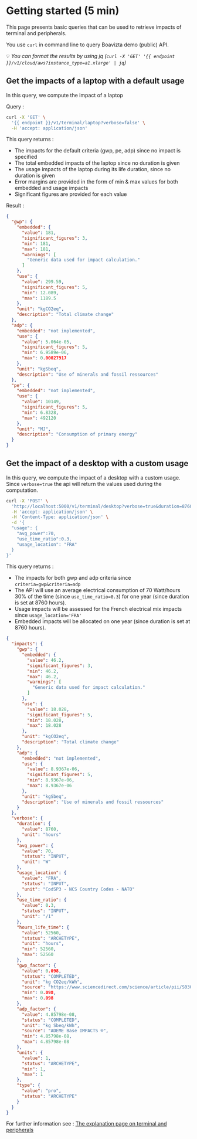 # Getting started (5 min)

This page presents basic queries that can be used to retrieve impacts of terminal and peripherals.

You use `curl` in command line to query Boavizta demo (public) API.

💡 _You can format the results by using jq (`curl -X 'GET' '{{ endpoint }}/v1/cloud/aws?instance_type=a1.xlarge' | jq`)_

## Get the impacts of a laptop with a default usage

In this query, we compute the impact of a laptop

Query : 

```bash
curl -X 'GET' \
  '{{ endpoint }}/v1/terminal/laptop?verbose=false' \
  -H 'accept: application/json'
```

This query returns :

- The impacts for the default criteria (gwp, pe, adp) since no impact is specified
- The total embedded impacts of the laptop since no duration is given
- The usage impacts of the laptop during its life duration, since no duration is given
- Error margins are provided in the form of min & max values for both embedded and usage impacts
- Significant figures are provided for each value

Result :

```json
{
  "gwp": {
    "embedded": {
      "value": 181,
      "significant_figures": 3,
      "min": 181,
      "max": 181,
      "warnings": [
        "Generic data used for impact calculation."
      ]
    },
    "use": {
      "value": 299.59,
      "significant_figures": 5,
      "min": 12.089,
      "max": 1189.5
    },
    "unit": "kgCO2eq",
    "description": "Total climate change"
  },
  "adp": {
    "embedded": "not implemented",
    "use": {
      "value": 5.064e-05,
      "significant_figures": 5,
      "min": 6.9589e-06,
      "max": 0.00027917
    },
    "unit": "kgSbeq",
    "description": "Use of minerals and fossil ressources"
  },
  "pe": {
    "embedded": "not implemented",
    "use": {
      "value": 10149,
      "significant_figures": 5,
      "min": 6.8328,
      "max": 492120
    },
    "unit": "MJ",
    "description": "Consumption of primary energy"
  }
}
```

## Get the impact of a desktop with a custom usage

In this query, we compute the impact of a desktop with a custom usage. Since ```verbose=true``` the api will return the values used during the computation.
 
```bash
curl -X 'POST' \
  'http://localhost:5000/v1/terminal/desktop?verbose=true&duration=8760&criteria=gwp&criteria=adp' \
  -H 'accept: application/json' \
  -H 'Content-Type: application/json' \
  -d '{
  "usage": {
    "avg_power":70,
    "use_time_ratio":0.3,
    "usage_location": "FRA"
  }
}'
```

This query returns :

* The impacts for both gwp and adp criteria since ```criteria=gwp&criteria=adp```
* The API will use an average electrical consumption of 70 Watt/hours 30% of the time (since ```use_time_ratio=0.3```) for one year (since duration is set at 8760 hours). 
* Usage impacts will be assessed for the French electrical mix impacts since ```usage_location='FRA'```
* Embedded impacts will be allocated on one year (since duration is set at 8760 hours).

```json
{
  "impacts": {
    "gwp": {
      "embedded": {
        "value": 46.2,
        "significant_figures": 3,
        "min": 46.2,
        "max": 46.2,
        "warnings": [
          "Generic data used for impact calculation."
        ]
      },
      "use": {
        "value": 18.028,
        "significant_figures": 5,
        "min": 18.028,
        "max": 18.028
      },
      "unit": "kgCO2eq",
      "description": "Total climate change"
    },
    "adp": {
      "embedded": "not implemented",
      "use": {
        "value": 8.9367e-06,
        "significant_figures": 5,
        "min": 8.9367e-06,
        "max": 8.9367e-06
      },
      "unit": "kgSbeq",
      "description": "Use of minerals and fossil ressources"
    }
  },
  "verbose": {
    "duration": {
      "value": 8760,
      "unit": "hours"
    },
    "avg_power": {
      "value": 70,
      "status": "INPUT",
      "unit": "W"
    },
    "usage_location": {
      "value": "FRA",
      "status": "INPUT",
      "unit": "CodSP3 - NCS Country Codes - NATO"
    },
    "use_time_ratio": {
      "value": 0.3,
      "status": "INPUT",
      "unit": "/1"
    },
    "hours_life_time": {
      "value": 52560,
      "status": "ARCHETYPE",
      "unit": "hours",
      "min": 52560,
      "max": 52560
    },
    "gwp_factor": {
      "value": 0.098,
      "status": "COMPLETED",
      "unit": "kg CO2eq/kWh",
      "source": "https://www.sciencedirect.com/science/article/pii/S0306261921012149",
      "min": 0.098,
      "max": 0.098
    },
    "adp_factor": {
      "value": 4.85798e-08,
      "status": "COMPLETED",
      "unit": "kg Sbeq/kWh",
      "source": "ADEME Base IMPACTS ®",
      "min": 4.85798e-08,
      "max": 4.85798e-08
    },
    "units": {
      "value": 1,
      "status": "ARCHETYPE",
      "min": 1,
      "max": 1
    },
    "type": {
      "value": "pro",
      "status": "ARCHETYPE"
    }
  }
}
```
For further information see : [The explanation page on terminal and peripherals](../Explanations/devices/terminals_&_peripherals.md)